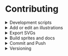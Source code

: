 # Contributing

<details>
<summary>Development scripts</summary>

| Command                                   | Task                                                 |
| ----------------------------------------- | ---------------------------------------------------- |
| `npm run build`                           | build all collections, once                          |
| `npm run build --collection {collection}` | build specified collection, once                     |
| `npm run publish`                         | prompts for new version number, and publishes to npm |

`build` commands will build the SVG sprites **and** rebuild the doc-site.

</details>

<details>
<summary>Add or edit an illustrations</summary>

- locate the source Illustrator file you'd like to update in `src/{collection}.ai`
- make changes and `save`

</details>

<details>
<summary>Export SVGs</summary>

- select `Export for screens`, from the `File` menu
  - export as `SVG`
  - select the corresponding directory (`svg/{collection}/`)
- select these settings
  - `styling` is `Presentation Attributes`
  - `precision` is at least `3`

![ai config](./images/ai-config.png)

</details>

<details>
<summary>Build sprites and docs</summary>

- run `npm run build` in the project root.
- watch for errors. the errors should help you.

</details>

<details>
<summary>Commit and Push</summary>

- in most cases, just push to `master`
- if you're changing a shared collection, maybe open a PR.

</details>

<details>
<summary>Versioning</summary>

Versions should break down like so

```
v1.0.0
 ^ ^ ^
 │ │ └─ Patch : Documentation and fixes
 │ └─── Minor : Additions
 └───── Major : Deletions and edits
```

When **adding** icons, increment the `Minor` place.

When **editing or removing** icons ("breaking changes"), increment the `Major` place.

When **fixing bugs and updating documentation**, increment the `Patch` place.

**In most cases, you should user the `Minor` place.**

</details>
